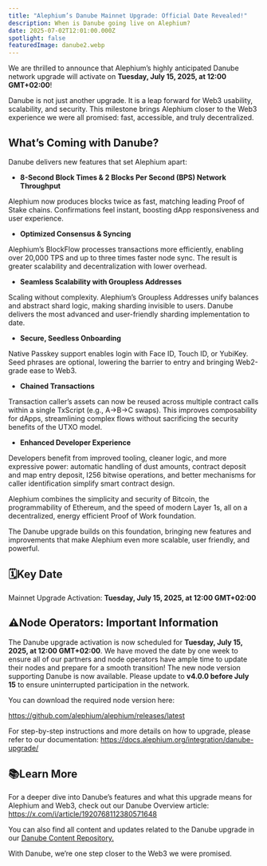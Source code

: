 ```yaml
---
title: "Alephium’s Danube Mainnet Upgrade: Official Date Revealed!"
description: When is Danube going live on Alephium?
date: 2025-07-02T12:01:00.000Z
spotlight: false
featuredImage: danube2.webp
---
```

We are thrilled to announce that Alephium’s highly anticipated Danube network upgrade will activate on **Tuesday, July 15, 2025, at 12:00 GMT+02:00**!

Danube is not just another upgrade. It is a leap forward for Web3 usability, scalability, and security. This milestone brings Alephium closer to the Web3 experience we were all promised: fast, accessible, and truly decentralized.

## What’s Coming with Danube?

Danube delivers new features that set Alephium apart:

* **8-Second Block Times & 2 Blocks Per Second (BPS) Network Throughput**

Alephium now produces blocks twice as fast, matching leading Proof of Stake chains. Confirmations feel instant, boosting dApp responsiveness and user experience.

* **Optimized Consensus & Syncing**

Alephium’s BlockFlow processes transactions more efficiently, enabling over 20,000 TPS and up to three times faster node sync. The result is greater scalability and decentralization with lower overhead.

* **Seamless Scalability with Groupless Addresses**

Scaling without complexity. Alephium’s Groupless Addresses unify balances and abstract shard logic, making sharding invisible to users. Danube delivers the most advanced and user-friendly sharding implementation to date.

* **Secure, Seedless Onboarding**

Native Passkey support enables login with Face ID, Touch ID, or YubiKey. Seed phrases are optional, lowering the barrier to entry and bringing Web2-grade ease to Web3.

* **Chained Transactions**

Transaction caller’s assets can now be reused across multiple contract calls within a single TxScript (e.g., A→B→C swaps). This improves composability for dApps, streamlining complex flows without sacrificing the security benefits of the UTXO model.

* **Enhanced Developer Experience**

Developers benefit from improved tooling, cleaner logic, and more expressive power: automatic handling of dust amounts, contract deposit and map entry deposit, I256 bitwise operations, and better mechanisms for caller identification simplify smart contract design.

Alephium combines the simplicity and security of Bitcoin, the programmability of Ethereum, and the speed of modern Layer 1s, all on a decentralized, energy efficient Proof of Work foundation.

The Danube upgrade builds on this foundation, bringing new features and improvements that make Alephium even more scalable, user friendly, and powerful.

## 🗓️Key Date

Mainnet Upgrade Activation: **Tuesday, July 15, 2025, at 12:00 GMT+02:00**

## ⚠️Node Operators: Important Information

The Danube upgrade activation is now scheduled for **Tuesday, July 15, 2025, at 12:00 GMT+02:00**. We have moved the date by one week to ensure all of our partners and node operators have ample time to update their nodes and prepare for a smooth transition! The new node version supporting Danube is now available. Please update to **v4.0.0 before July 15** to ensure uninterrupted participation in the network.

You can download the required node version here:

<https://github.com/alephium/alephium/releases/latest>

For step-by-step instructions and more details on how to upgrade, please refer to our documentation:
<https://docs.alephium.org/integration/danube-upgrade/>

## 📚Learn More

For a deeper dive into Danube’s features and what this upgrade means for Alephium and Web3, check out our Danube Overview article: [https://x.com/i/article/1920768112380571648 ](https://x.com/i/article/1920768112380571648)

You can also find all content and updates related to the Danube upgrade in our [Danube Content Repository.](https://docs.alephium.org/misc/Content/#network-upgrade-3---danube)

With Danube, we’re one step closer to the Web3 we were promised.

